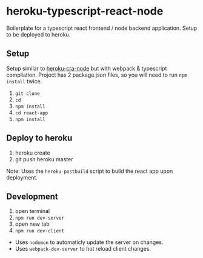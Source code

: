 # heroku-typescript-react-node

Boilerplate for a typescript react frontend / node backend application.  Setup to be deployed to heroku.

## Setup

Setup similar to [heroku-cra-node](https://github.com/mars/heroku-cra-node) but with webpack & typescript compliation.  Project has 2 package.json files, so you will need to run `npm install` twice.

1. `git clone`
1. `cd`
1. `npm install`
1. `cd react-app`
1. `npm install`

## Deploy to heroku

1. heroku create
1. git push heroku master

Note: Uses the `heroku-postbuild` script to build the react app upon deployment.

## Development

1. open terminal
1. `npm run dev-server`
1. open new tab
1. `npm run dev-client`

- Uses `nodemon` to automaticly update the server on changes.
- Uses `webpack-dev-server` to hot reload client changes.
